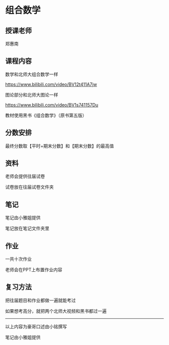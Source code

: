 # 组合数学

## 授课老师

郑惠南



## 课程内容

数学和北师大组合数学一样

https://www.bilibili.com/video/BV12t411A7jw

图论部分和北师大图论一样

https://www.bilibili.com/video/BV1s741157Du

教材使用黑书《组合数学》（原书第五版）



## 分数安排

最终分数取【平时+期末分数】和【期末分数】的最高值



## 资料

老师会提供往届试卷

试卷放在往届试卷文件夹



## 笔记

笔记由小雅姐提供

笔记放在笔记文件夹里



## 作业

一共十次作业

老师会在PPT上布置作业内容



## 复习方法

把往届题目和作业都做一遍就能考过

如果想考高分，就把两个北师大视频和黑书都过一遍

------

以上内容为豪哥口述由小铭撰写

笔记由小雅姐提供